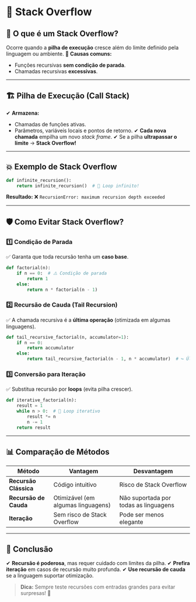 # 🚨 **Stack Overflow**

## 📌 **O que é um Stack Overflow?**

Ocorre quando a **pilha de execução** cresce além do limite definido pela linguagem ou ambiente.
🔹 **Causas comuns:**

- Funções recursivas **sem condição de parada**.
- Chamadas recursivas **excessivas**.

---

## 🏗️ **Pilha de Execução (Call Stack)**

✔ **Armazena:**

- Chamadas de funções ativas.
- Parâmetros, variáveis locais e pontos de retorno.
  ✔ **Cada nova chamada** empilha um novo _stack frame_.
  ✔ Se a pilha **ultrapassar o limite** → **Stack Overflow!**

---

## 💥 **Exemplo de Stack Overflow**

```python
def infinite_recursion():
    return infinite_recursion()  # 🔄 Loop infinito!
```

**Resultado:**
❌ `RecursionError: maximum recursion depth exceeded`

---

## 🛡️ **Como Evitar Stack Overflow?**

### 1️⃣ **Condição de Parada**

✅ Garanta que toda recursão tenha um **caso base**.

```python
def factorial(n):
    if n == 0:  # ⚠️ Condição de parada
        return 1
    else:
        return n * factorial(n - 1)
```

### 2️⃣ **Recursão de Cauda (Tail Recursion)**

✅ A chamada recursiva é a **última operação** (otimizada em algumas linguagens).

```python
def tail_recursive_factorial(n, accumulator=1):
    if n == 0:
        return accumulator
    else:
        return tail_recursive_factorial(n - 1, n * accumulator)  # ↪️ Última ação
```

### 3️⃣ **Conversão para Iteração**

✅ Substitua recursão por **loops** (evita pilha crescer).

```python
def iterative_factorial(n):
    result = 1
    while n > 0:  # 🔄 Loop iterativo
        result *= n
        n -= 1
    return result
```

---

## 📊 **Comparação de Métodos**

| Método                | Vantagem                           | Desvantagem                           |
| --------------------- | ---------------------------------- | ------------------------------------- |
| **Recursão Clássica** | Código intuitivo                   | Risco de Stack Overflow               |
| **Recursão de Cauda** | Otimizável (em algumas linguagens) | Não suportada por todas as linguagens |
| **Iteração**          | Sem risco de Stack Overflow        | Pode ser menos elegante               |

---

## 🎯 **Conclusão**

✔ **Recursão é poderosa**, mas requer cuidado com limites da pilha.
✔ **Prefira iteração** em casos de recursão muito profunda.
✔ **Use recursão de cauda** se a linguagem suportar otimização.

> **Dica:** Sempre teste recursões com entradas grandes para evitar surpresas! 🚀
